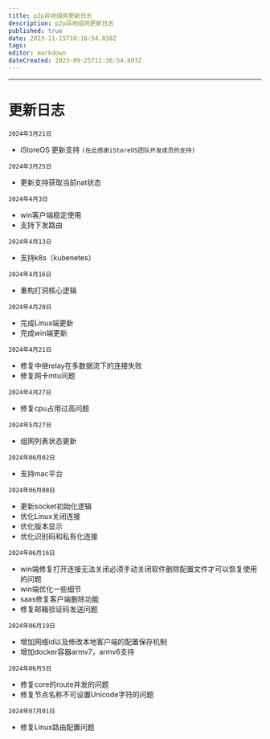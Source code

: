 ```yaml
---
title: p2p异地组网更新日志
description: p2p异地组网更新日志
published: true
date: 2023-11-15T10:16:54.838Z
tags: 
editor: markdown
dateCreated: 2023-09-25T12:36:54.803Z
---
```



-------------
# 更新日志
`2024年3月21日`  

* iStoreOS 更新支持 `(在此感谢iStoreOS团队开发成员的支持)`

`2024年3月25日`  

* 更新支持获取当前nat状态

`2024年4月3日`  

* win客户端稳定使用
* 支持下发路由

`2024年4月13日`  
* 支持k8s（kubenetes）

`2024年4月16日`  
* 重构打洞核心逻辑

`2024年4月20日`  
* 完成Linux端更新
* 完成win端更新

`2024年4月21日`  
* 修复中继relay在多数据流下的连接失败
* 修复网卡mtu问题

`2024年4月27日`
* 修复cpu占用过高问题

`2024年5月27日`
* 组网列表状态更新

`2024年06月02日`
* 支持mac平台

`2024年06月08日`
* 更新socket初始化逻辑
* 优化Linux关闭连接
* 优化版本显示
* 优化识别码和私有化连接
  
`2024年06月16日`
* win端修复打开连接无法关闭必须手动关闭软件删除配置文件才可以恢复使用的问题
* win端优化一些细节
* saas修复客户端删除功能
* 修复邮箱验证码发送问题

`2024年06月19日`
* 增加网络id以及修改本地客户端的配置保存机制
* 增加docker容器armv7，armv6支持

`2024年06月5日`
* 修复core的route并发的问题
* 修复节点名称不可设置Unicode字符的问题

`2024年07月01日`
* 修复Linux路由配置问题

